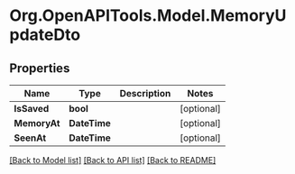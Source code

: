 # Org.OpenAPITools.Model.MemoryUpdateDto

## Properties

Name | Type | Description | Notes
------------ | ------------- | ------------- | -------------
**IsSaved** | **bool** |  | [optional] 
**MemoryAt** | **DateTime** |  | [optional] 
**SeenAt** | **DateTime** |  | [optional] 

[[Back to Model list]](../../README.md#documentation-for-models) [[Back to API list]](../../README.md#documentation-for-api-endpoints) [[Back to README]](../../README.md)

